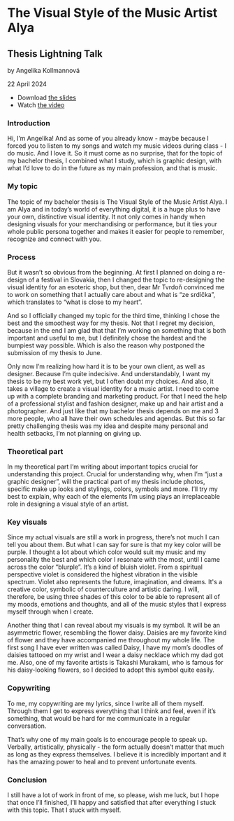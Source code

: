 # The Visual Style of the Music Artist Alya

## Thesis Lightning Talk

by Angelika Kollmannová

22 April 2024

- Download [the slides](assets/surname-title-slides.pdf) 
- Watch [the video](…)

### Introduction

Hi, I’m Angelika! And as some of you already know - maybe because I forced you to listen to my songs and watch my music videos during class - I do music. And I love it. So it must come as no surprise, that for the topic of my bachelor thesis, I combined what I study, which is graphic design, with what I’d love to do in the future as my main profession, and that is music.

### My topic

The topic of my bachelor thesis is The Visual Style of the Music Artist Alya. I am Alya and in today’s world of everything digital, it is a huge plus to have your own, distinctive visual identity. It not only comes in handy when designing visuals for your merchandising or performance, but it ties your whole public persona together and makes it easier for people to remember, recognize and connect with you.

### Process

But it wasn’t so obvious from the beginning. At first I planned on doing a re-design of a festival in Slovakia, then I changed the topic to re-designing the visual identity for an esoteric shop, but then, dear Mr Tvrdoň convinced me to work on something that I actually care about and what is “ze srdíčka”, which translates to “what is close to my heart”.

And so I officially changed my topic for the third time, thinking I chose the best and the smoothest way for my thesis. Not that I regret my decision, because in the end I am glad that that I’m working on something that is both important and useful to me, but I definitely chose the hardest and the bumpiest way possible. Which is also the reason why postponed the submission of my thesis to June.

Only now I’m realizing how hard it is to be your own client, as well as designer. Because I’m quite indecisive. And understandably, I want my thesis to be my best work yet, but I often doubt my choices. And also, it takes a village to create a visual identity for a music artist. I need to come up with a complete branding and marketing product. For that I need the help of a professional stylist and fashion designer, make up and hair artist and a photographer. And just like that my bachelor thesis depends on me and 3 more people, who all have their own schedules and agendas.
But this so far pretty challenging thesis was my idea and despite many personal and health setbacks, I’m not planning on giving up.

### Theoretical part

In my theoretical part I’m writing about important topics crucial for understanding this project. Crucial for understanding why, when I’m “just a graphic designer”, will the practical part of my thesis include photos, specific make up looks and stylings, colors, symbols and more. I’ll try my best to explain, why each of the elements I’m using plays an irreplaceable role in designing a visual style of an artist. 

### Key visuals

Since my actual visuals are still a work in progress, there’s not much I can tell you about them. But what I can say for sure is that my key color will be purple. I thought a lot about which color would suit my music and my personality the best and which color I resonate with the most, until I came across the color “blurple”. It’s a kind of bluish violet. From a spiritual perspective violet is considered the highest vibration in the visible spectrum. Violet also represents the future, imagination, and dreams. It's a creative color, symbolic of counterculture and artistic daring. I will, therefore, be using three shades of this color to be able to represent all of my moods, emotions and thoughts, and all of the music styles that I express myself through when I create.

Another thing that I can reveal about my visuals is my symbol. It will be an asymmetric flower, resembling the flower daisy. Daisies are my favorite kind of flower and they have accompanied me throughout my whole life. The first song I have ever written was called Daisy, I have my mom’s doodles of daisies tattooed on my wrist and I wear a daisy necklace which my dad got me. Also, one of my favorite artists is Takashi Murakami, who is famous for his daisy-looking flowers, so I decided to adopt this symbol quite easily. 

### Copywriting

To me, my copywriting are my lyrics, since I write all of them myself. Through them I get to express everything that I think and feel, even if it’s something, that would be hard for me communicate in a regular conversation. 

That’s why one of my main goals is to encourage people to speak up. Verbally, artistically, physically - the form actually doesn’t matter that much as long as they express themselves. I believe it is incredibly important and it has the amazing power to heal and to prevent unfortunate events. 

### Conclusion

I still have a lot of work in front of me, so please, wish me luck, but I hope that once I’ll finished, I’ll  happy and satisfied that after everything I stuck with this topic. That I stuck with myself. 
